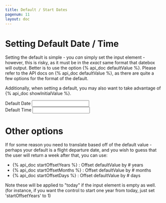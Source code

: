 ```yaml
---
title: Default / Start Dates
pagenum: 11
layout: doc
---
```


# Setting Default Date / Time

Setting the default is simple - you *can* simply set the input element - however, this
is risky, as it must be in the *exact* same format that datebox will output.  Better is to
use the option {% api_doc defaultValue %}. Please refer to the API docs on {% api_doc defaultValue %}, 
as there are quite a few options for the format of the default.

Additionally, when setting a default, you may also want to take advantage of {% api_doc showInitialValue %}.

<div class="ui-field-contain">
	<label for="dd">Default Date</label>
	<input id="dd" type="text" data-role="datebox" data-options='{"mode":"calbox", "defaultValue":[2001,0,1], "showInitialValue":true, "useInline": true}'>
</div>

<div class="ui-field-contain">
	<label for="dt">Default Time</label>
	<input id="dt" type="text" data-role="datebox" data-options='{"mode":"timeflipbox", "defaultValue":"18:35", "showInitialValue":true, "useInline": true}'>
</div>

# Other options

If for some reason you need to translate based off of the default value - perhaps
your default is a flight departure date, and you wish to guess that the user will
return a week after that, you can use:

 - {% api_doc startOffsetYears %} : Offset defaultValue by # years
 - {% api_doc startOffsetMonths %} : Offset defaultValue by # months
 - {% api_doc startOffsetDays %} : Offset defaultValue by # days

Note these will be applied to "today" if the input element is empty as well.  (for
instance, if you want the control to start one year from today, just set 
'startOffsetYears' to 1)
